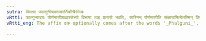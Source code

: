 ```yaml
---
sutra: विभाषा फाल्गुनीश्रवणाकार्तिकीचैत्रीभ्यः
vRtti: फाल्गुन्यादयः पौर्णमासीशब्दास्तेभ्यो विभाषा ठक् प्रत्ययो भवति, सास्मिन् पौर्णमासीति संज्ञायामित्येतस्मिन् विषये ॥
vRtti_eng: The affix ढक् optionally comes after the words '_Phalguni_', '_Sravana_', '_Kartiki_' and '_Chaitri_' being the names of full moon nights, the whole word so formed being a Name denoting a division of time (a month, a fortnight or a year) in which the moon is full.

---
```

